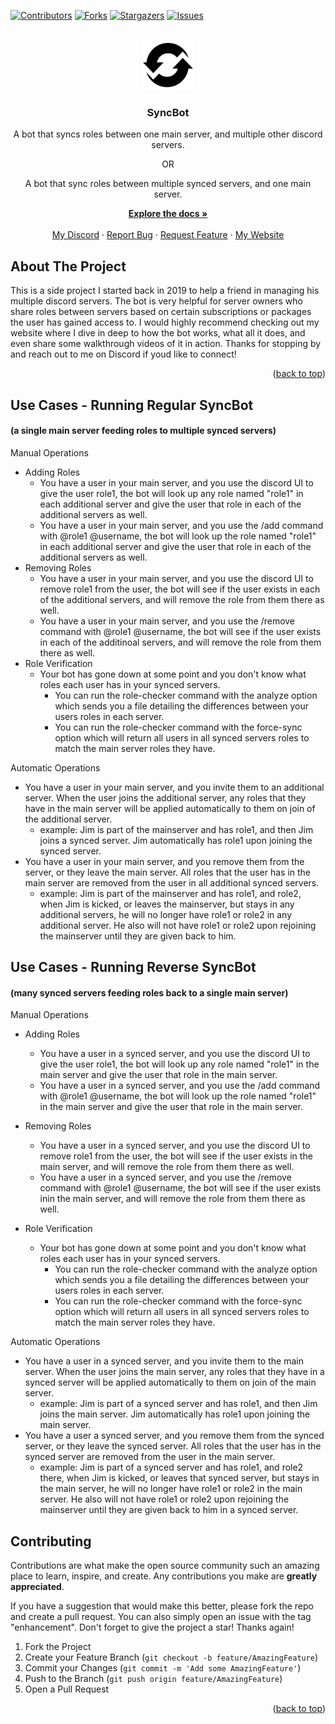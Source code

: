 <a name="readme-top"></a>
[![Contributors][contributors-shield]][contributors-url]
[![Forks][forks-shield]][forks-url]
[![Stargazers][stars-shield]][stars-url]
[![Issues][issues-shield]][issues-url]

<!-- PROJECT LOGO -->
<br />
<div align="center">
  <a href="https://github.com/jonathonor/syncbot">
    <img src="5966-200.png" alt="Logo" width="80" height="80">
  </a>

<h3 align="center">SyncBot</h3>
  <p>
    A bot that syncs roles between one main server, and multiple other discord servers.</p>
  <p>
  <p>OR</p>
A bot that sync roles between multiple synced servers, and one main server.</p>
    <a href="https://www.jonsbots.com/syncbot"><strong>Explore the docs »</strong></a>
    <br />
    <br />
    <a href="https://discord.gg/f8SUVvQZD3">My Discord</a>
    ·
    <a href="https://github.com/jonathonor/syncbot/issues">Report Bug</a>
    ·
    <a href="https://github.com/jonathonor/syncbot/issues">Request Feature</a>
    ·
    <a href="https://jonsbots.com">My Website</a>
  </p>
</div>

<!-- ABOUT THE PROJECT -->
## About The Project

This is a side project I started back in 2019 to help a friend in managing his multiple discord servers. The bot is very helpful for server owners who share roles between servers based on certain subscriptions or packages the user has gained access to. I would highly recommend checking out my website where I dive in deep to how the bot works, what all it does, and even share some walkthrough videos of it in action. Thanks for stopping by and reach out to me on Discord if youd like to connect!

<p align="right">(<a href="#readme-top">back to top</a>)</p>

## Use Cases - Running Regular SyncBot 
#### (a single main server feeding roles to multiple synced servers)
Manual Operations
 - Adding Roles
   - You have a user in your main server, and you use the discord UI to give the user role1, the bot will look up any role named "role1" in each additional server and give the user that role in each of the additional servers as well.
   - You have a user in your main server, and you use the /add command with @role1 @username, the bot will look up the role named "role1" in each additional server and give the user that role in each of the additional servers as well.
 - Removing Roles
   - You have a user in your main server, and you use the discord UI to remove role1 from the user, the bot will see if the user exists in each of the additional servers, and will remove the role from them there as well.
   - You have a user in your main server, and you use the /remove command with @role1 @username, the bot will see if the user exists in each of the additinoal servers, and will remove the role from them there as well.
 - Role Verification
   - Your bot has gone down at some point and you don't know what roles each user has in your synced servers.
     - You can run the role-checker command with the analyze option which sends you a file detailing the differences between your users roles in each server.
     - You can run the role-checker command with the force-sync option which will return all users in all synced servers roles to match the main server roles they have.

Automatic Operations
 - You have a user in your main server, and you invite them to an additional server. When the user joins the additional server, any roles that they have in the main server will be applied automatically to them on join of the additional server. 
   - example: Jim is part of the mainserver and has role1, and then Jim joins a synced server. Jim automatically has role1 upon joining the synced server.
 - You have a user in your main server, and you remove them from the server, or they leave the main server. All roles that the user has in the main server are removed from the user in all additional synced servers. 
   - example: Jim is part of the mainserver and has role1, and role2, when Jim is kicked, or leaves the mainserver, but stays in any additional servers, he will no longer have role1 or role2 in any additional server. He also will not have role1 or role2 upon rejoining the mainserver until they are given back to him.

## Use Cases - Running Reverse SyncBot 
#### (many synced servers feeding roles back to a single main server)
Manual Operations
- Adding Roles
   - You have a user in a synced server, and you use the discord UI to give the user role1, the bot will look up any role named "role1" in the main server and give the user that role in the main server.
   - You have a user in a synced server, and you use the /add command with @role1 @username, the bot will look up the role named "role1" in the main server and give the user that role in the main server.

- Removing Roles
   - You have a user in a synced server, and you use the discord UI to remove role1 from the user, the bot will see if the user exists in the main server, and will remove the role from them there as well.
   - You have a user in a synced server, and you use the /remove command with @role1 @username, the bot will see if the user exists inin the main server, and will remove the role from them there as well.
- Role Verification
   - Your bot has gone down at some point and you don't know what roles each user has in your synced servers.
     - You can run the role-checker command with the analyze option which sends you a file detailing the differences between your users roles in each server.
     - You can run the role-checker command with the force-sync option which will return all users in all synced servers roles to match the main server roles they have.

Automatic Operations
 - You have a user in a synced server, and you invite them to the main server. When the user joins the main server, any roles that they have in a synced server will be applied automatically to them on join of the main server. 
   - example: Jim is part of a synced server and has role1, and then Jim joins the main server. Jim automatically has role1 upon joining the main server.
 - You have a user a synced server, and you remove them from the synced server, or they leave the synced server. All roles that the user has in the synced server are removed from the user in the main server. 
   - example: Jim is part of a synced server and has role1, and role2 there, when Jim is kicked, or leaves that synced server, but stays in the main server, he will no longer have role1 or role2 in the main server. He also will not have role1 or role2 upon rejoining the mainserver until they are given back to him in a synced server.

<!-- CONTRIBUTING -->
## Contributing

Contributions are what make the open source community such an amazing place to learn, inspire, and create. Any contributions you make are **greatly appreciated**.

If you have a suggestion that would make this better, please fork the repo and create a pull request. You can also simply open an issue with the tag "enhancement".
Don't forget to give the project a star! Thanks again!

1. Fork the Project
2. Create your Feature Branch (`git checkout -b feature/AmazingFeature`)
3. Commit your Changes (`git commit -m 'Add some AmazingFeature'`)
4. Push to the Branch (`git push origin feature/AmazingFeature`)
5. Open a Pull Request

<p align="right">(<a href="#readme-top">back to top</a>)</p>

<!-- MARKDOWN LINKS & IMAGES -->
<!-- https://www.markdownguide.org/basic-syntax/#reference-style-links -->
[contributors-shield]: https://img.shields.io/github/contributors/jonathonor/syncbot.svg?style=for-the-badge
[contributors-url]: https://github.com/jonathonor/syncbot/graphs/contributors
[forks-shield]: https://img.shields.io/github/forks/jonathonor/syncbot.svg?style=for-the-badge
[forks-url]: https://github.com/jonathonor/syncbot/network/members
[stars-shield]: https://img.shields.io/github/stars/jonathonor/syncbot.svg?style=for-the-badge
[stars-url]: https://github.com/jonathonor/syncbot/stargazers
[issues-shield]: https://img.shields.io/github/issues/jonathonor/syncbot.svg?style=for-the-badge
[issues-url]: https://github.com/jonathonor/syncbot/issues
[license-shield]: https://img.shields.io/github/license/jonathonor/syncbot.svg?style=for-the-badge
[license-url]: https://github.com/jonathonor/syncbot/blob/master/LICENSE.txt
[linkedin-shield]: https://img.shields.io/badge/-LinkedIn-black.svg?style=for-the-badge&logo=linkedin&colorB=555
[linkedin-url]: https://linkedin.com/in/linkedin_username
[product-screenshot]: images/screenshot.png
[Next.js]: https://img.shields.io/badge/next.js-000000?style=for-the-badge&logo=nextdotjs&logoColor=white
[Next-url]: https://nextjs.org/
[React.js]: https://img.shields.io/badge/React-20232A?style=for-the-badge&logo=react&logoColor=61DAFB
[React-url]: https://reactjs.org/
[Vue.js]: https://img.shields.io/badge/Vue.js-35495E?style=for-the-badge&logo=vuedotjs&logoColor=4FC08D
[Vue-url]: https://vuejs.org/
[Angular.io]: https://img.shields.io/badge/Angular-DD0031?style=for-the-badge&logo=angular&logoColor=white
[Angular-url]: https://angular.io/
[Svelte.dev]: https://img.shields.io/badge/Svelte-4A4A55?style=for-the-badge&logo=svelte&logoColor=FF3E00
[Svelte-url]: https://svelte.dev/
[Laravel.com]: https://img.shields.io/badge/Laravel-FF2D20?style=for-the-badge&logo=laravel&logoColor=white
[Laravel-url]: https://laravel.com
[Bootstrap.com]: https://img.shields.io/badge/Bootstrap-563D7C?style=for-the-badge&logo=bootstrap&logoColor=white
[Bootstrap-url]: https://getbootstrap.com
[JQuery.com]: https://img.shields.io/badge/jQuery-0769AD?style=for-the-badge&logo=jquery&logoColor=white
[JQuery-url]: https://jquery.com 
